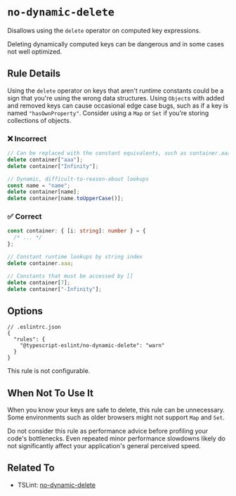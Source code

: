 # `no-dynamic-delete`

Disallows using the `delete` operator on computed key expressions.

Deleting dynamically computed keys can be dangerous and in some cases not well optimized.

## Rule Details

Using the `delete` operator on keys that aren't runtime constants could be a sign that you're using the wrong data structures.
Using `Object`s with added and removed keys can cause occasional edge case bugs, such as if a key is named `"hasOwnProperty"`.
Consider using a `Map` or `Set` if you’re storing collections of objects.

<!--tabs-->

### ❌ Incorrect

```ts
// Can be replaced with the constant equivalents, such as container.aaa
delete container["aaa"];
delete container["Infinity"];

// Dynamic, difficult-to-reason-about lookups
const name = "name";
delete container[name];
delete container[name.toUpperCase()];
```

### ✅ Correct

```ts
const container: { [i: string]: number } = {
  /* ... */
};

// Constant runtime lookups by string index
delete container.aaa;

// Constants that must be accessed by []
delete container[7];
delete container["-Infinity"];
```

## Options

```jsonc
// .eslintrc.json
{
  "rules": {
    "@typescript-eslint/no-dynamic-delete": "warn"
  }
}
```

This rule is not configurable.

## When Not To Use It

When you know your keys are safe to delete, this rule can be unnecessary.
Some environments such as older browsers might not support `Map` and `Set`.

Do not consider this rule as performance advice before profiling your code's bottlenecks.
Even repeated minor performance slowdowns likely do not significantly affect your application's general perceived speed.

## Related To

- TSLint: [no-dynamic-delete](https://palantir.github.io/tslint/rules/no-dynamic-delete)
